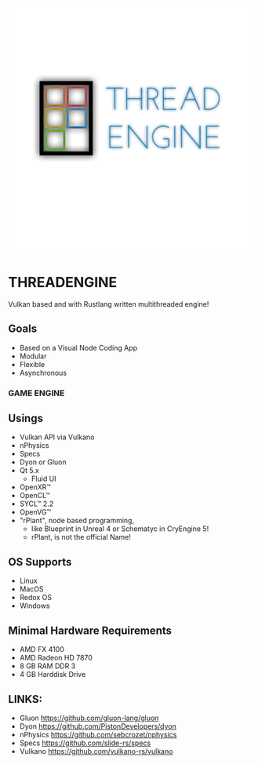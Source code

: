 ![Screenshot](THREADENGINE_NoBackground.png)

# THREADENGINE
Vulkan based and with Rustlang written multithreaded engine!

## Goals

- Based on a Visual Node Coding App
- Modular
- Flexible
- Asynchronous
### GAME ENGINE


## Usings

- Vulkan API via Vulkano
- nPhysics
- Specs
- Dyon or Gluon
- Qt 5.x
  - Fluid UI
- OpenXR™
- OpenCL™
- SYCL™ 2.2
- OpenVG™
- "rPlant", node based programming,
  - like Blueprint in Unreal 4 or Schematyc in CryEngine 5!
  - rPlant, is not the official Name!

## OS Supports

- Linux
- MacOS
- Redox OS
- Windows

## Minimal Hardware Requirements

- AMD FX 4100
- AMD Radeon HD 7870
- 8 GB RAM DDR 3
- 4 GB Harddisk Drive 

## LINKS:

- Gluon https://github.com/gluon-lang/gluon
- Dyon https://github.com/PistonDevelopers/dyon
- nPhysics https://github.com/sebcrozet/nphysics
- Specs https://github.com/slide-rs/specs
- Vulkano https://github.com/vulkano-rs/vulkano
